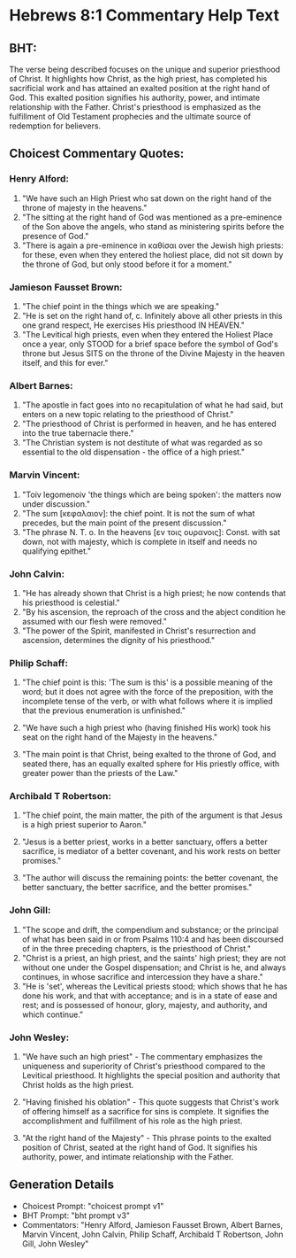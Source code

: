 # Hebrews 8:1 Commentary Help Text

## BHT:
The verse being described focuses on the unique and superior priesthood of Christ. It highlights how Christ, as the high priest, has completed his sacrificial work and has attained an exalted position at the right hand of God. This exalted position signifies his authority, power, and intimate relationship with the Father. Christ's priesthood is emphasized as the fulfillment of Old Testament prophecies and the ultimate source of redemption for believers.

## Choicest Commentary Quotes:
### Henry Alford:
1. "We have such an High Priest who sat down on the right hand of the throne of majesty in the heavens." 
2. "The sitting at the right hand of God was mentioned as a pre-eminence of the Son above the angels, who stand as ministering spirits before the presence of God."
3. "There is again a pre-eminence in καθίσαι over the Jewish high priests: for these, even when they entered the holiest place, did not sit down by the throne of God, but only stood before it for a moment."

### Jamieson Fausset Brown:
1. "The chief point in the things which we are speaking."
2. "He is set on the right hand of, c. Infinitely above all other priests in this one grand respect, He exercises His priesthood IN HEAVEN."
3. "The Levitical high priests, even when they entered the Holiest Place once a year, only STOOD for a brief space before the symbol of God's throne but Jesus SITS on the throne of the Divine Majesty in the heaven itself, and this for ever."

### Albert Barnes:
1. "The apostle in fact goes into no recapitulation of what he had said, but enters on a new topic relating to the priesthood of Christ."
2. "The priesthood of Christ is performed in heaven, and he has entered into the true tabernacle there."
3. "The Christian system is not destitute of what was regarded as so essential to the old dispensation - the office of a high priest."

### Marvin Vincent:
1. "Toiv legomenoiv 'the things which are being spoken': the matters now under discussion."
2. "The sum [κεφαλαιον]: the chief point. It is not the sum of what precedes, but the main point of the present discussion."
3. "The phrase N. T. o. In the heavens [εν τοις ουρανοις]: Const. with sat down, not with majesty, which is complete in itself and needs no qualifying epithet."

### John Calvin:
1. "He has already shown that Christ is a high priest; he now contends that his priesthood is celestial."
2. "By his ascension, the reproach of the cross and the abject condition he assumed with our flesh were removed."
3. "The power of the Spirit, manifested in Christ's resurrection and ascension, determines the dignity of his priesthood."

### Philip Schaff:
1. "The chief point is this: 'The sum is this' is a possible meaning of the word; but it does not agree with the force of the preposition, with the incomplete tense of the verb, or with what follows where it is implied that the previous enumeration is unfinished."

2. "We have such a high priest who (having finished His work) took his seat on the right hand of the Majesty in the heavens."

3. "The main point is that Christ, being exalted to the throne of God, and seated there, has an equally exalted sphere for His priestly office, with greater power than the priests of the Law."

### Archibald T Robertson:
1. "The chief point, the main matter, the pith of the argument is that Jesus is a high priest superior to Aaron." 

2. "Jesus is a better priest, works in a better sanctuary, offers a better sacrifice, is mediator of a better covenant, and his work rests on better promises." 

3. "The author will discuss the remaining points: the better covenant, the better sanctuary, the better sacrifice, and the better promises."

### John Gill:
1. "The scope and drift, the compendium and substance; or the principal of what has been said in or from Psalms 110:4 and has been discoursed of in the three preceding chapters, is the priesthood of Christ."
2. "Christ is a priest, an high priest, and the saints' high priest; they are not without one under the Gospel dispensation; and Christ is he, and always continues, in whose sacrifice and intercession they have a share."
3. "He is 'set', whereas the Levitical priests stood; which shows that he has done his work, and that with acceptance; and is in a state of ease and rest; and is possessed of honour, glory, majesty, and authority, and which continue."

### John Wesley:
1. "We have such an high priest" - The commentary emphasizes the uniqueness and superiority of Christ's priesthood compared to the Levitical priesthood. It highlights the special position and authority that Christ holds as the high priest.

2. "Having finished his oblation" - This quote suggests that Christ's work of offering himself as a sacrifice for sins is complete. It signifies the accomplishment and fulfillment of his role as the high priest.

3. "At the right hand of the Majesty" - This phrase points to the exalted position of Christ, seated at the right hand of God. It signifies his authority, power, and intimate relationship with the Father.


## Generation Details
- Choicest Prompt: "choicest prompt v1"
- BHT Prompt: "bht prompt v3"
- Commentators: "Henry Alford, Jamieson Fausset Brown, Albert Barnes, Marvin Vincent, John Calvin, Philip Schaff, Archibald T Robertson, John Gill, John Wesley"
